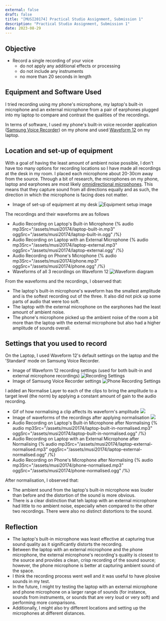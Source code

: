 ```yaml
---
external: false
draft: false
title: "[MUSI20174] Practical Studio Assignment, Submission 1"
description: "Practical Studio Assignment, Submission 1"
date: 2023-08-29
---
```


## Objective

- Record a single recording of your voice
  - do not apply any additional effects or processing
  - do not include any instruments
  - no more than 20 seconds in length

## Equipment and Software Used

I tried recording using my phone's microphone, my laptop's built-in microphone and an external microphone from a pair of earphones plugged into my laptop to compare and contrast the qualities of the recordings.

In terms of software, I used my phone's built-in voice recorder application ([Samsung Voice Recorder](https://play.google.com/store/apps/details?id=com.sec.android.app.voicenote&hl=en_AU&gl=US)) on my phone and used [Waveform 12](https://www.tracktion.com/products/waveform-free) on my laptop.

## Location and set-up of equipment

With a goal of having the least amount of ambient noise possible, I don't have too many options for recording locations so I have made all recordings at the desk in my room. I placed each microphone about 20-30cm away from the source. Through a bit of research, the microphones on my phone, laptop and earphones are most likely [omnidirectional microphones](/notes/2023-musi20174-w4/#polar-patterns-and-headroom). This means that they capture sound from all directions equally and as such, the direction in which the microphone is facing does not matter.

- Image of set-up of equipment at my desk
  ![Equipment setup image](/assets/musi20174/equipment-setup.png)

The recordings and their waveforms are as follows

- Audio Recording on Laptop's Built-in Microphone
  {% audio mp3Src="/assets/musi20174/laptop-built-in.mp3" oggSrc="/assets/musi20174/laptop-built-in.ogg" /%}
- Audio Recording on Laptop with an External Microphone
  {% audio mp3Src="/assets/musi20174/laptop-external.mp3" oggSrc="/assets/musi20174/laptop-external.ogg" /%}
- Audio Recording on Phone's Microphone
  {% audio mp3Src="/assets/musi20174/phone.mp3" oggSrc="/assets/musi20174/phone.ogg" /%}
- Waveforms of all 3 recordings on Waveform 12
  ![Waveform diagram](/assets/musi20174/waveform.png)

From the waveforms and the recordings, I observed that:

- The laptop's built-in microphone's waveform has the smallest amplitude and is the softest recording out of the three. It also did not pick up some parts of audio that were too soft.
- The laptop with the external microphone on the earphones had the least amount of ambient noise.
- The phone's microphone picked up the ambient noise of the room a bit more than the laptop with the external microphone but also had a higher amplitude of sounds overall.

## Settings that you used to record

On the Laptop, I used Waveform 12's default settings on the laptop and the 'Standard' mode on Samsung Voice Recorder.

- Image of Waveform 12 recording settings (used for both built-in and external microphone recordings)
  ![Recording Settings](/assets/musi20174/recording-settings.png)
- Image of Samsung Voice Recorder settings
  ![Phone Recording Settings](/assets/musi20174/samsung-voice-recorder.png)

I added an Normalise Layer to each of the clips to bring the amplitude to a target level (the norm) by applying a constant amount of gain to the audio recording.

- Gif of how normalising a clip affects its waveform's amplitude
  ![](/assets/musi20174/normalising.gif)
- Image of waveforms of the recordings after applying normalisation
  ![](/assets/musi20174/waveform-normalised.png)
- Audio Recording on Laptop's Built-in Microphone after Normalising
  {% audio mp3Src="/assets/musi20174/laptop-built-in-normalised.mp3" oggSrc="/assets/musi20174/laptop-built-in-normalised.ogg" /%}
- Audio Recording on Laptop with an External Microphone after Normalising
  {% audio mp3Src="/assets/musi20174/laptop-external-normalised.mp3" oggSrc="/assets/musi20174/laptop-external-normalised.ogg" /%}
- Audio Recording on Phone's Microphone after Normalising
  {% audio mp3Src="/assets/musi20174/phone-normalised.mp3" oggSrc="/assets/musi20174/phone-normalised.ogg" /%}

After normalisation, I observed that:

- The ambient sound from the laptop's built-in microphone was louder than before and the distortion of the sound is more obvious.
- There is a clear distinction that teh laptop with an external microphone had little to no ambient noise, especially when compared to the other two recordings. There were also no distinct distortions to the sound.

## Reflection

- The laptop's built-in microphone was least effective at capturing true sound quality as it significantly distorts the recording.
- Between the laptop with an external microphone and the phone microphone, the external microphone's recording's quality is closest to the source and provides a clean, crisp recording of the sound source; however, the phone microphone is better at capturing ambient sound of the space.
- I think the recording process went well and it was useful to have plosive sounds in my test.
- In the future, I might try testing the laptop with an external microphone and phone microphone on a larger range of sounds (for instance, sounds from instruments, or sounds that are very loud or very soft) and performing more comparisons.
- Additionally, I might also try different locations and setting up the microphones at different distances.
